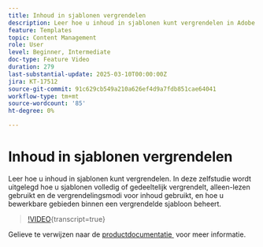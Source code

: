 ```yaml
---
title: Inhoud in sjablonen vergrendelen
description: Leer hoe u inhoud in sjablonen kunt vergrendelen in Adobe Journey Optimizer (AJO). In deze zelfstudie wordt uitgelegd hoe u sjablonen volledig of gedeeltelijk vergrendelt, alleen-lezen gebruikt en de vergrendelingsmodi voor inhoud gebruikt, en hoe u bewerkbare gebieden binnen een vergrendelde sjabloon beheert.
feature: Templates
topic: Content Management
role: User
level: Beginner, Intermediate
doc-type: Feature Video
duration: 279
last-substantial-update: 2025-03-10T00:00:00Z
jira: KT-17512
source-git-commit: 91c629cb549a210a626ef4d9a7fdb851cae64041
workflow-type: tm+mt
source-wordcount: '85'
ht-degree: 0%

---
```



# Inhoud in sjablonen vergrendelen

Leer hoe u inhoud in sjablonen kunt vergrendelen. In deze zelfstudie wordt uitgelegd hoe u sjablonen volledig of gedeeltelijk vergrendelt, alleen-lezen gebruikt en de vergrendelingsmodi voor inhoud gebruikt, en hoe u bewerkbare gebieden binnen een vergrendelde sjabloon beheert.

>[!VIDEO](https://video.tv.adobe.com/v/3451613/?learn=on&enablevpops&captions=dut){transcript=true}

Gelieve te verwijzen naar de [&#x200B; productdocumentatie &#x200B;](https://experienceleague.adobe.com/nl/docs/journey-optimizer/using/content-management/content-templates/content-locking) voor meer informatie.
